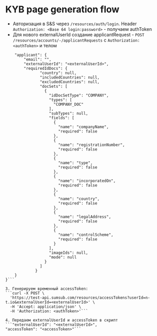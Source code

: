 # KYB page generation flow
* Авторизация в S&S через `/resources/auth/login`. Header `Authorization: <Base 64 login:password>` - получаем authToken
* Для нового externalUserId создание applicantRequest - `POST /resources/accounts/-/applicantRequests` с `Authorization: <authToken>` и телом 
```{
	"applicant": {
		"email": "",
        "externalUserId": "<externalUserId>",
		"requiredIdDocs": {
               "country": null,
               "includedCountries": null,
               "excludedCountries": null,
               "docSets": [
                 {
                   "idDocSetType": "COMPANY",
                   "types": [
                     "COMPANY_DOC"
                   ],
                   "subTypes": null,
                   "fields": [
                     {
                       "name": "companyName",
                       "required": false
                     },
                     {
                       "name": "registrationNumber",
                       "required": false
                     },
                     {
                       "name": "type",
                       "required": false
                     },
                     {
                       "name": "incorporatedOn",
                       "required": false
                     },
                     {
                       "name": "country",
                       "required": false
                     },
                     {
                       "name": "legalAddress",
                       "required": false
                     },
                     {
                       "name": "controlScheme",
                       "required": false
                     }
                   ],
                   "imageIds": null,
                   "mode": null
                 }
               ]
             }
	}
}```

3. Генерируем временный accessToken: 
```curl -X POST \
  'https://test-api.sumsub.com/resources/accessTokens?userId=n-t.io&externalUserId=<externalUserId>' \
  -H 'Accept: application/json' \
  -H 'Authorization: <authToken>'```

4. Передаем externalUserId и accessToken в скрипт
```"externalUserId": "<externalUserId>",
"accessToken": "<accessToken>"```
